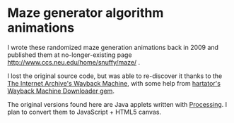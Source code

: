 # Maze generator algorithm animations

I wrote these randomized maze generation animations back in 2009 and published them at no-longer-existing page http://www.ccs.neu.edu/home/snuffy/maze/ .

I lost the original source code, but was able to re-discover it thanks to the [The Internet Archive's Wayback Machine](https://web.archive.org/web/*/http://www.ccs.neu.edu/home/snuffy/maze/), with some help from [hartator's Wayback Machine Downloader gem](https://github.com/hartator/wayback-machine-downloader).

The original versions found here are Java applets written with [Processing](https://processing.org/). I plan to convert them to JavaScript + HTML5 canvas.

